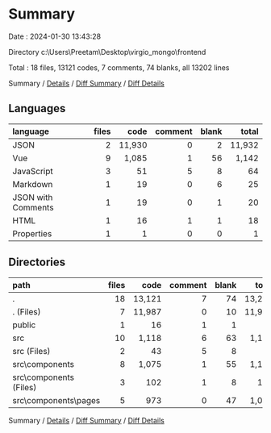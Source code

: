 # Summary

Date : 2024-01-30 13:43:28

Directory c:\\Users\\Preetam\\Desktop\\virgio_mongo\\frontend

Total : 18 files,  13121 codes, 7 comments, 74 blanks, all 13202 lines

Summary / [Details](details.md) / [Diff Summary](diff.md) / [Diff Details](diff-details.md)

## Languages
| language | files | code | comment | blank | total |
| :--- | ---: | ---: | ---: | ---: | ---: |
| JSON | 2 | 11,930 | 0 | 2 | 11,932 |
| Vue | 9 | 1,085 | 1 | 56 | 1,142 |
| JavaScript | 3 | 51 | 5 | 8 | 64 |
| Markdown | 1 | 19 | 0 | 6 | 25 |
| JSON with Comments | 1 | 19 | 0 | 1 | 20 |
| HTML | 1 | 16 | 1 | 1 | 18 |
| Properties | 1 | 1 | 0 | 0 | 1 |

## Directories
| path | files | code | comment | blank | total |
| :--- | ---: | ---: | ---: | ---: | ---: |
| . | 18 | 13,121 | 7 | 74 | 13,202 |
| . (Files) | 7 | 11,987 | 0 | 10 | 11,997 |
| public | 1 | 16 | 1 | 1 | 18 |
| src | 10 | 1,118 | 6 | 63 | 1,187 |
| src (Files) | 2 | 43 | 5 | 8 | 56 |
| src\\components | 8 | 1,075 | 1 | 55 | 1,131 |
| src\\components (Files) | 3 | 102 | 1 | 8 | 111 |
| src\\components\\pages | 5 | 973 | 0 | 47 | 1,020 |

Summary / [Details](details.md) / [Diff Summary](diff.md) / [Diff Details](diff-details.md)